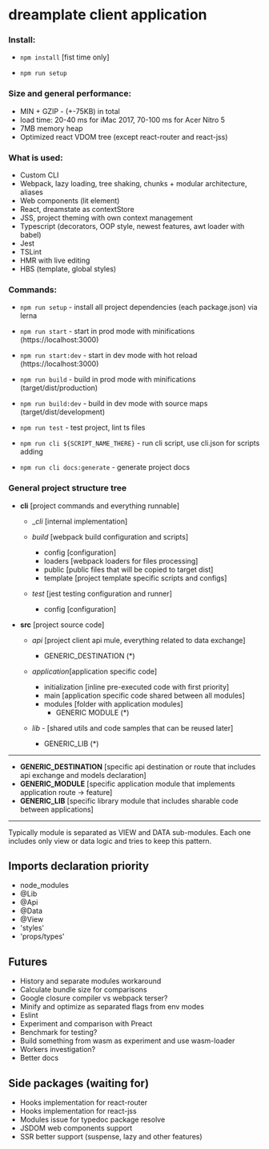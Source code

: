 # dreamplate client application

### Install:

  - `npm install` [fist time only]

  - `npm run setup`

### Size and general performance:

  - MIN + GZIP - (+-75KB) in total
  - load time: 20-40 ms for iMac 2017, 70-100 ms for Acer Nitro 5
  - 7MB memory heap
  - Optimized react VDOM tree (except react-router and react-jss)

### What is used:

  - Custom CLI
  - Webpack, lazy loading, tree shaking, chunks + modular architecture, aliases
  - Web components (lit element)
  - React, dreamstate as contextStore
  - JSS, project theming with own context management
  - Typescript (decorators, OOP style, newest features, awt loader with babel)
  - Jest
  - TSLint
  - HMR with live editing
  - HBS (template, global styles)

### Commands:

  - `npm run setup` - install all project dependencies (each package.json) via lerna

  - `npm run start` - start in prod mode with minifications (https://localhost:3000)

  - `npm run start:dev` - start in dev mode with hot reload (https://localhost:3000)
   
  - `npm run build` - build in prod mode with minifications (target/dist/production)

  - `npm run build:dev` - build in dev mode with source maps (target/dist/development)

  - `npm run test` - test project, lint ts files

  - `npm run cli ${SCRIPT_NAME_THERE}` - run cli script, use cli.json for scripts adding

  - `npm run cli docs:generate` - generate project docs

### General project structure tree

  - **cli** [project commands and everything runnable]

    - __cli_ [internal implementation]

    - _build_ [webpack build configuration and scripts]
       - config [configuration]
       - loaders [webpack loaders for files processing]
       - public [public files that will be copied to target dist]
       - template [project template specific scripts and configs]

    - _test_ [jest testing configuration and runner]
       - config [configuration]

  - **src** [project source code]
  
    - _api_ [project client api mule, everything related to data exchange]
      - GENERIC_DESTINATION (*)

    - _application_[application specific code]
      - initialization [inline pre-executed code with first priority]
      - main [application specific code shared between all modules]
      - modules [folder with application modules]
        - GENERIC MODULE (*)

    - _lib_ - [shared utils and code samples that can be reused later]
      - GENERIC_LIB (*)

  ---

  + **GENERIC_DESTINATION** [specific api destination or route that includes api exchange and models declaration]
  + **GENERIC_MODULE** [specific application module that implements application route -> feature]
  + **GENERIC_LIB** [specific library module that includes sharable code between applications]

  --- 
  
  Typically module is separated as VIEW and DATA sub-modules. Each one includes only view or data logic and tries to keep this pattern.

## Imports declaration priority

 - node_modules
 - @Lib
 - @Api
 - @Data
 - @View
 - 'styles'
 - 'props/types'

## Futures

  - History and separate modules workaround
  - Calculate bundle size for comparisons
  - Google closure compiler vs webpack terser?
  - Minify and optimize as separated flags from env modes
  - Eslint
  - Experiment and comparison with Preact
  - Benchmark for testing?
  - Build something from wasm as experiment and use wasm-loader
  - Workers investigation?
  - Better docs

## Side packages (waiting for)

  - Hooks implementation for react-router
  - Hooks implementation for react-jss
  - Modules issue for typedoc package resolve
  - JSDOM web components support
  - SSR better support (suspense, lazy and other features)
